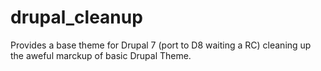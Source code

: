 drupal_cleanup
==============

Provides a base theme for Drupal 7 (port to D8 waiting a RC) cleaning up the aweful marckup of basic Drupal Theme.
